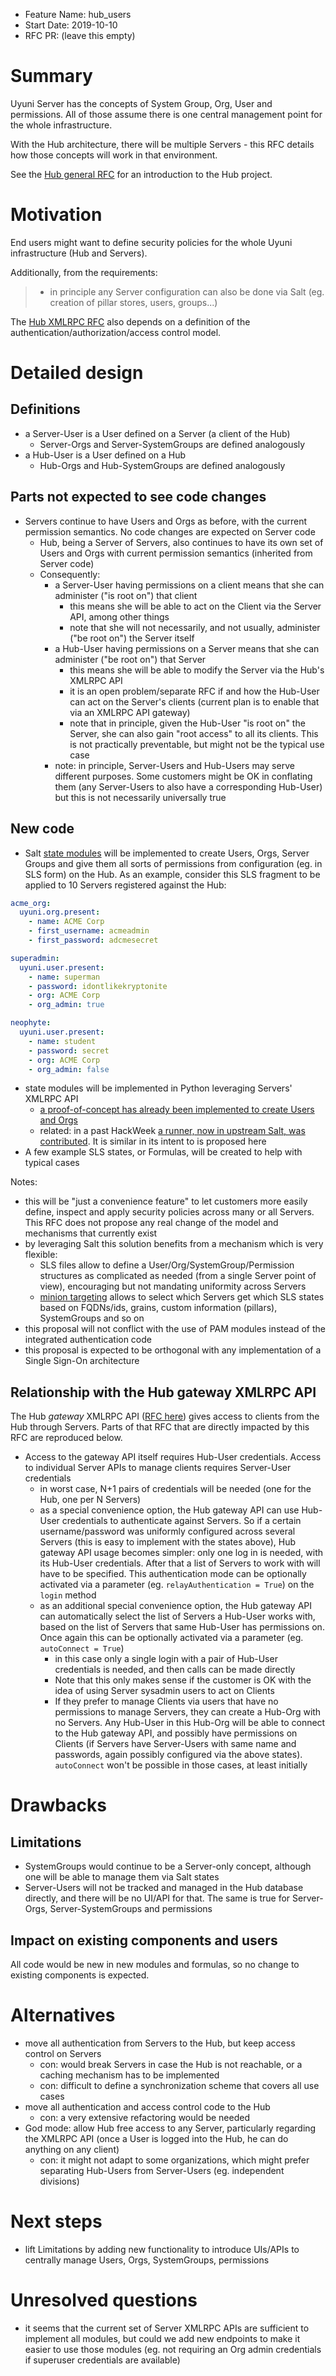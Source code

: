 - Feature Name: hub_users
- Start Date: 2019-10-10
- RFC PR: (leave this empty)

# Summary
[summary]: #summary

Uyuni Server has the concepts of System Group, Org, User and permissions. All of those assume there is one central management point for the whole infrastructure.

With the Hub architecture, there will be multiple Servers - this RFC details how those concepts will work in that environment.

See the [Hub general RFC](accepted/00060-hub-general.md) for an introduction to the Hub project.

# Motivation
[motivation]: #motivation

End users might want to define security policies for the whole Uyuni infrastructure (Hub and Servers).

Additionally, from the requirements:

> * in principle any Server configuration can also be done via Salt (eg. creation of pillar stores, users, groups...)

The [Hub XMLRPC RFC](accepted/00062-hub-xmlrpc-api.md) also depends on a definition of the authentication/authorization/access control model.

# Detailed design
[design]: #detailed-design

## Definitions
- a Server-User is a User defined on a Server (a client of the Hub)
  - Server-Orgs and Server-SystemGroups are defined analogously
- a Hub-User is a User defined on a Hub
  - Hub-Orgs and Hub-SystemGroups are defined analogously

## Parts not expected to see code changes

- Servers continue to have Users and Orgs as before, with the current permission semantics. No code changes are expected on Server code
  - Hub, being a Server of Servers, also continues to have its own set of Users and Orgs with current permission semantics (inherited from Server code)
  - Consequently:
    - a Server-User having permissions on a client means that she can administer ("is root on") that client
      - this means she will be able to act on the Client via the Server API, among other things
      - note that she will not necessarily, and not usually, administer ("be root on") the Server itself
    - a Hub-User having permissions on a Server means that she can administer ("be root on") that Server
      - this means she will be able to modify the Server via the Hub's XMLRPC API
      - it is an open problem/separate RFC if and how the Hub-User can act on the Server's clients (current plan is to enable that via an XMLRPC API gateway)
      - note that in principle, given the Hub-User "is root on" the Server, she can also gain "root access" to all its clients. This is not practically preventable, but might not be the typical use case
    - note: in principle, Server-Users and Hub-Users may serve different purposes. Some customers might be OK in conflating them (any Server-Users to also have a corresponding Hub-User) but this is not necessarily universally true

## New code

- Salt [state modules](https://docs.saltstack.com/en/latest/ref/states/writing.html) will be implemented to create Users, Orgs, Server Groups and give them all sorts of permissions from configuration (eg. in SLS form) on the Hub. As an example, consider this SLS fragment to be applied to 10 Servers registered against the Hub:

```yaml
acme_org:
  uyuni.org.present:
    - name: ACME Corp
    - first_username: acmeadmin
    - first_password: adcmesecret

superadmin:
  uyuni.user.present:
    - name: superman
    - password: idontlikekryptonite
    - org: ACME Corp
    - org_admin: true

neophyte:
  uyuni.user.present:
    - name: student
    - password: secret
    - org: ACME Corp
    - org_admin: false
```

- state modules will be implemented in Python leveraging Servers' XMLRPC API
  - [a proof-of-concept has already been implemented to create Users and Orgs](https://github.com/rjmateus/uyuni-salt-modules-example)
  - related: in a past HackWeek [a runner, now in upstream Salt, was contributed](https://docs.saltstack.com/en/latest/ref/runners/all/salt.runners.spacewalk.html#module-salt.runners.spacewalk). It is similar in its intent to is proposed here
- A few example SLS states, or Formulas, will be created to help with typical cases

Notes:
- this will be "just a convenience feature" to let customers more easily define, inspect and apply security policies across many or all Servers. This RFC does not propose any real change of the model and mechanisms that currently exist
- by leveraging Salt this solution benefits from a mechanism which is very flexible:
  - SLS files allow to define a User/Org/SystemGroup/Permission structures as complicated as needed (from a single Server point of view), encouraging but not mandating uniformity across Servers
  - [minion targeting](https://docs.saltstack.com/en/latest/topics/targeting/index.html) allows to select which Servers get which SLS states based on FQDNs/ids, grains, custom information (pillars), SystemGroups and so on
- this proposal will not conflict with the use of PAM modules instead of the integrated authentication code
- this proposal is expected to be orthogonal with any implementation of a Single Sign-On architecture

## Relationship with the Hub gateway XMLRPC API

The Hub _gateway_ XMLRPC API ([RFC here](accepted/00062-hub-xmlrpc-api.md)) gives access to clients from the Hub through Servers. Parts of that RFC that are directly impacted by this RFC are reproduced below.

- Access to the gateway API itself requires Hub-User credentials. Access to individual Server APIs to manage clients requires Server-User credentials
  - in worst case, N+1 pairs of credentials will be needed (one for the Hub, one per N Servers)
  - as a special convenience option, the Hub gateway API can use Hub-User credentials to authenticate against Servers. So if a certain username/password was uniformly configured across several Servers (this is easy to implement with the states above), Hub gateway API usage becomes simpler: only one log in is needed, with its Hub-User credentials. After that a list of Servers to work with will have to be specified. This authentication mode can be optionally activated via a parameter (eg. `relayAuthentication = True`) on the `login` method
  - as an additional special convenience option, the Hub gateway API can automatically select the list of Servers a Hub-User works with, based on the list of Servers that same Hub-User has permissions on. Once again this can be optionally activated via a parameter (eg. `autoConnect = True`)
    - in this case only a single login with a pair of Hub-User credentials is needed, and then calls can be made directly
    - Note that this only makes sense if the customer is OK with the idea of using Server sysadmin users to act on Clients
    - If they prefer to manage Clients via users that have no permissions to manage Servers, they can create a Hub-Org with no Servers. Any Hub-User in this Hub-Org will be able to connect to the Hub gateway API, and possibly have permissions on Clients (if Servers have Server-Users with same name and passwords, again possibly configured via the above states). `autoConnect` won't be possible in those cases, at least initially

# Drawbacks
[drawbacks]: #drawbacks

## Limitations
 - SystemGroups would continue to be a Server-only concept, although one will be able to manage them via Salt states
 - Server-Users will not be tracked and managed in the Hub database directly, and there will be no UI/API for that. The same is true for Server-Orgs, Server-SystemGroups and permissions

## Impact on existing components and users

All code would be new in new modules and formulas, so no change to existing components is expected.

# Alternatives
[alternatives]: #alternatives

- move all authentication from Servers to the Hub, but keep access control on Servers
  - con: would break Servers in case the Hub is not reachable, or a caching mechanism has to be implemented
  - con: difficult to define a synchronization scheme that covers all use cases
- move all authentication and access control code to the Hub
  - con: a very extensive refactoring would be needed
- God mode: allow Hub free access to any Server, particularly regarding the XMLRPC API (once a User is logged into the Hub, he can do anything on any client)
  - con: it might not adapt to some organizations, which might prefer separating Hub-Users from Server-Users (eg. independent divisions)

# Next steps
[Next steps]: #next-steps
 - lift Limitations by adding new functionality to introduce UIs/APIs to centrally manage Users, Orgs, SystemGroups, permissions

# Unresolved questions
[unresolved]: #unresolved-questions

- it seems that the current set of Server XMLRPC APIs are sufficient to implement all modules, but could we add new endpoints to make it easier to use those modules (eg. not requiring an Org admin credentials if superuser credentials are available)
